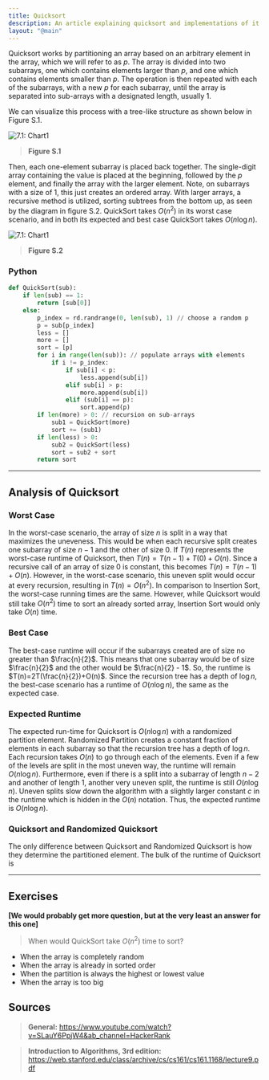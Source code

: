 ```yaml
---
title: Quicksort
description: An article explaining quicksort and implementations of it in Java and Python.
layout: "@main"
---
```


Quicksort works by partitioning an array based on an arbitrary element in the array, which we will refer to as $p$. The array is divided into two subarrays, one which contains elements larger than $p$, and one which contains elements smaller than $p$. The operation is then repeated with each of the subarrays, with a new $p$ for each subarray, until the array is separated into sub-arrays with a designated length, usually 1.

We can visualize this process with a tree-like structure as shown below in Figure S.1.

![7.1: Chart1](https://i.ibb.co/M6kby9t/table1.png)
>**Figure S.1**

Then, each one-element subarray is placed back together. The single-digit array containing the value is placed at the beginning, followed by the $p$ element, and finally the array with the larger element. Note, on subarrays with a size of 1, this just creates an ordered array. With larger arrays, a recursive method is utilized, sorting subtrees from the bottom up, as seen by the diagram in figure S.2. QuickSort takes $O(n^2)$ in its worst case scenario, and in both its expected and best case QuickSort takes $O(n \log{n})$. 

![7.1: Chart1](https://i.ibb.co/d491L8r/table2.png)
>**Figure S.2**

### Python
```python
def QuickSort(sub):
    if len(sub) == 1: 
        return [sub[0]]
    else:
        p_index = rd.randrange(0, len(sub), 1) // choose a random p
        p = sub[p_index] 
        less = []
        more = []
        sort = [p]
        for i in range(len(sub)): // populate arrays with elements
            if i != p_index:
                if sub[i] < p:
                    less.append(sub[i])
                elif sub[i] > p:
                    more.append(sub[i])
                elif (sub[i] == p):
                    sort.append(p)
        if len(more) > 0: // recursion on sub-arrays
            sub1 = QuickSort(more)
            sort += (sub1)
        if len(less) > 0:
            sub2 = QuickSort(less)
            sort = sub2 + sort
        return sort
```

---

## Analysis of Quicksort

### Worst Case

In the worst-case scenario, the array of size $n$ is split in a way that maximizes the uneveness. This would be when each recursive split creates one subarray of size $n-1$ and the other of size $0$. If $T(n)$ represents the worst-case runtime of Quicksort, then $T(n)=T(n-1)+T(0)+O(n)$. Since a recursive call of an array of size $0$ is constant, this becomes $T(n)=T(n-1)+O(n)$. However, in the worst-case scenario, this uneven split would occur at every recursion, resulting in $T(n)=O(n^2)$. In comparison to Insertion Sort, the worst-case running times are the same. However, while Quicksort would still take $O(n^2)$ time to sort an already sorted array, Insertion Sort would only take $O(n)$ time.

### Best Case

The best-case runtime will occur if the subarrays created are of size no greater than $\frac{n}{2}$. This means that one subarray would be of size $\frac{n}{2}$ and the other would be $\frac{n}{2} - 1$. So, the runtime is $T(n)=2T(\frac{n}{2})+O(n)$. Since the recursion tree has a depth of $\log{n}$, the best-case scenario has a runtime of $O(n \log{n})$, the same as the expected case.

### Expected Runtime

The expected run-time for Quicksort is $O(n \log{n})$ with a randomized partition element. Randomized Partition creates a constant fraction of elements in each subarray so that the recursion tree has a depth of $\log{n}$. Each recursion takes $O(n)$ to go through each of the elements. Even if a few of the levels are split in the most uneven way, the runtime will remain $O(n \log{n})$. Furthermore, even if there is a split into a subarray of length $n-2$ and another of length $1$, another very uneven split, the runtime is still $O(n \log{n})$. Uneven splits slow down the algorithm with a slightly larger constant $c$ in the runtime which is hidden in the $O(n)$ notation. Thus, the expected runtime is $O(n \log{n})$.

### Quicksort and Randomized Quicksort

The only difference between Quicksort and Randomized Quicksort is how they determine the partitioned element. The bulk of the runtime of Quicksort is 


---

## Exercises

**[We would probably get more question, but at the very least an answer for this one]**

> When would QuickSort take $O(n^2)$ time to sort?
- When the array is completely random
- When the array is already in sorted order
- When the partition is always the highest or lowest value 
- When the array is too big

## Sources
>**General:** https://www.youtube.com/watch?v=SLauY6PpjW4&ab_channel=HackerRank

>**Introduction to Algorithms, 3rd edition:** https://web.stanford.edu/class/archive/cs/cs161/cs161.1168/lecture9.pdf











